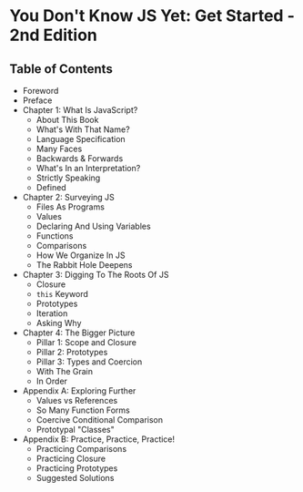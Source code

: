 # You Don't Know JS Yet: Get Started - 2nd Edition

## Table of Contents

* Foreword
* Preface
* Chapter 1: What Is JavaScript?
    * About This Book
    * What's With That Name?
    * Language Specification
    * Many Faces
    * Backwards & Forwards
    * What's In an Interpretation?
    * Strictly Speaking
    * Defined
* Chapter 2: Surveying JS
    * Files As Programs
    * Values
    * Declaring And Using Variables
    * Functions
    * Comparisons
    * How We Organize In JS
    * The Rabbit Hole Deepens
* Chapter 3: Digging To The Roots Of JS
    * Closure
    * `this` Keyword
    * Prototypes
    * Iteration
    * Asking Why
* Chapter 4: The Bigger Picture
    * Pillar 1: Scope and Closure
    * Pillar 2: Prototypes
    * Pillar 3: Types and Coercion
    * With The Grain
    * In Order
* Appendix A: Exploring Further
    * Values vs References
    * So Many Function Forms
    * Coercive Conditional Comparison
    * Prototypal "Classes"
* Appendix B: Practice, Practice, Practice!
    * Practicing Comparisons
    * Practicing Closure
    * Practicing Prototypes
    * Suggested Solutions
